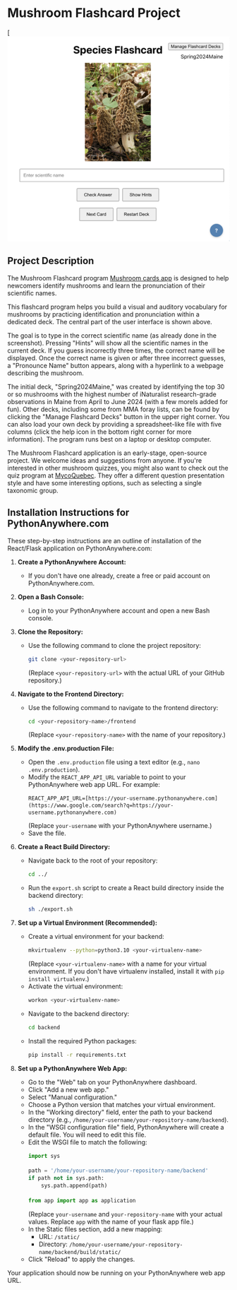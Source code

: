 # Mushroom Flashcard Project

[![Mushroom Flashcard Screenshot (./Screenshot.png)](./Screenshot.png)

## Project Description

The Mushroom Flashcard program <a href="https://mushroomcards.pythonanywhere.com/)" target="_blank" rel="noopener noreferrer">Mushroom cards app</a> is designed to help newcomers identify mushrooms and learn the pronunciation of their scientific names.

This flashcard program helps you build a visual and auditory vocabulary for mushrooms by practicing identification and pronunciation within a dedicated deck. The central part of the user interface is shown above.

The goal is to type in the correct scientific name (as already done in the screenshot). Pressing "Hints" will show all the scientific names in the current deck. If you guess incorrectly three times, the correct name will be displayed. Once the correct name is given or after three incorrect guesses, a "Pronounce Name" button appears, along with a hyperlink to a webpage describing the mushroom.

The initial deck, "Spring2024Maine," was created by identifying the top 30 or so mushrooms with the highest number of iNaturalist research-grade observations in Maine from April to June 2024 (with a few morels added for fun). Other decks, including some from MMA foray lists, can be found by clicking the "Manage Flashcard Decks" button in the upper right corner. You can also load your own deck by providing a spreadsheet-like file with five columns (click the help icon in the bottom right corner for more information). The program runs best on a laptop or desktop computer.

The Mushroom Flashcard application is an early-stage, open-source project. We welcome ideas and suggestions from anyone. If you're interested in other mushroom quizzes, you might also want to check out the quiz program at <a href="https://www.mycoquebec.org/" target="_blank" rel="noopener noreferrer">MycoQuebec</a>. They offer a different question presentation style and have some interesting options, such as selecting a single taxonomic group.

## Installation Instructions for PythonAnywhere.com

These step-by-step instructions are an outline of installation of the React/Flask application on PythonAnywhere.com:

1.  **Create a PythonAnywhere Account:**
    * If you don't have one already, create a free or paid account on PythonAnywhere.com.

2.  **Open a Bash Console:**
    * Log in to your PythonAnywhere account and open a new Bash console.

3.  **Clone the Repository:**
    * Use the following command to clone the project repository:
        ```bash
        git clone <your-repository-url>
        ```
        (Replace `<your-repository-url>` with the actual URL of your GitHub repository.)

4.  **Navigate to the Frontend Directory:**
    * Use the following command to navigate to the frontend directory:
        ```bash
        cd <your-repository-name>/frontend
        ```
        (Replace `<your-repository-name>` with the name of your repository.)

5.  **Modify the .env.production File:**
    * Open the `.env.production` file using a text editor (e.g., `nano .env.production`).
    * Modify the `REACT_APP_API_URL` variable to point to your PythonAnywhere web app URL. For example:
        ```
        REACT_APP_API_URL=[https://your-username.pythonanywhere.com](https://www.google.com/search?q=https://your-username.pythonanywhere.com)
        ```
        (Replace `your-username` with your PythonAnywhere username.)
    * Save the file.

6.  **Create a React Build Directory:**
    * Navigate back to the root of your repository:
        ```bash
        cd ../
        ```
    * Run the `export.sh` script to create a React build directory inside the backend directory:
        ```bash
        sh ./export.sh
        ```

7.  **Set up a Virtual Environment (Recommended):**
    * Create a virtual environment for your backend:
        ```bash
        mkvirtualenv --python=python3.10 <your-virtualenv-name>
        ```
        (Replace `<your-virtualenv-name>` with a name for your virtual environment. If you don't have virtualenv installed, install it with `pip install virtualenv`.)
    * Activate the virtual environment:
        ```bash
        workon <your-virtualenv-name>
        ```
    * Navigate to the backend directory:
        ```bash
        cd backend
        ```
    * Install the required Python packages:
        ```bash
        pip install -r requirements.txt
        ```

8.  **Set up a PythonAnywhere Web App:**
    * Go to the "Web" tab on your PythonAnywhere dashboard.
    * Click "Add a new web app."
    * Select "Manual configuration."
    * Choose a Python version that matches your virtual environment.
    * In the "Working directory" field, enter the path to your backend directory (e.g., `/home/your-username/your-repository-name/backend`).
    * In the "WSGI configuration file" field, PythonAnywhere will create a default file. You will need to edit this file.
    * Edit the WSGI file to match the following:
        ```python
        import sys

        path = '/home/your-username/your-repository-name/backend'
        if path not in sys.path:
            sys.path.append(path)

        from app import app as application
        ```
        (Replace `your-username` and `your-repository-name` with your actual values. Replace `app` with the name of your flask app file.)
    * In the Static files section, add a new mapping:
        * URL: `/static/`
        * Directory: `/home/your-username/your-repository-name/backend/build/static/`
    * Click "Reload" to apply the changes.

Your application should now be running on your PythonAnywhere web app URL.

